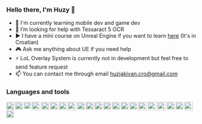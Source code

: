 ### Hello there, I'm Huzy 👋

- 🙌 I'm currently learning mobile dev and game dev
- 🤔 I’m looking for help with Tessaract 5 OCR
- ▶️ I have a mini course on Unreal Engine if you want to learn [here](https://www.youtube.com/playlist?list=PLpC-WuF-K3WeeqWrzM8Qc5o_kXC_qe34f) (It's in Croatian)
- 🎮 Ask me anything about UE if you need help
- ⚡ LoL Overlay System is currently not in development but feel free to send feature request
- 📫 You can contact me through email huzjakivan.cro@gmail.com

### Languages and tools

<img align="left" alt="c-sharp" width="20px" src="https://user-images.githubusercontent.com/97812292/191718813-8b4360b7-8c2f-44c9-a99c-316b6e740f46.png" />
<img align="left" alt="c-plusplus" width="20px" src="https://user-images.githubusercontent.com/97812292/191719581-993841c7-3e61-479f-bd14-3f8eb5b6db45.png" />
<img align="left" alt="kotlin" width="18px" src="https://user-images.githubusercontent.com/97812292/191720389-fa3a1b84-2909-4d57-a83c-5fc0a77e8d20.png" />
<img align="left" alt="java" width="22px" src="https://user-images.githubusercontent.com/97812292/191720141-a55e347a-e5b2-4aca-8c67-5abe78f71aed.png" />
<img align="left" alt="python" width="20px" src="https://user-images.githubusercontent.com/97812292/191720792-27a2b7d3-749a-4631-8256-c2c11db092fd.png" />
<img align="left" alt="javascript" width="20px" src="https://user-images.githubusercontent.com/97812292/191721395-2c8a96ee-6711-4018-b27e-e3e9dd6f1ea8.png" />
<img align="left" alt="css" width="20px" src="https://user-images.githubusercontent.com/97812292/191722011-419a91de-d104-4a81-b395-51d1e042264a.png" />
<img align="left" alt="html" width="22px" src="https://user-images.githubusercontent.com/97812292/191722231-8b786056-f563-4f24-9fbc-6f7aaebca8c1.png" />
<img align="left" alt="sql" width="20px" src="https://user-images.githubusercontent.com/97812292/191726858-42a907a7-cd21-4317-874a-aeeef354d830.png" />
<img align="left" alt="access" width="20px" src="https://user-images.githubusercontent.com/97812292/191727345-c4944dea-73e1-4bd7-b50e-c60671699393.png" />
<img align="left" alt="visual studio" width="20px" src="https://user-images.githubusercontent.com/97812292/191722767-41f20db9-7dda-4ce1-bca8-779aa9af3ea3.png" />
<img align="left" alt="visual studio code" width="20px" src="https://user-images.githubusercontent.com/97812292/191722998-7f23097d-106f-4303-803d-7142c9f6d517.png" />
<img align="left" alt="intellij" width="20px" src="https://user-images.githubusercontent.com/97812292/191723204-97310d79-839b-4be5-97eb-a7793b536ffd.png" />
<img align="left" alt="eclipse" width="20px" src="https://user-images.githubusercontent.com/97812292/191727125-bc7a1653-4c16-4406-95ab-de9d38a664f5.png" />
<img align="left" alt="android studio" width="20px" src="https://user-images.githubusercontent.com/97812292/191723629-e1113f76-b50a-4f59-baeb-f306285391ab.png" />
<img align="left" alt="github desktop" width="22px" src="https://user-images.githubusercontent.com/97812292/191723936-1c82b529-2680-41f6-a592-f9618a6f8ece.png" />
<img align="left" alt="unreal engine 4" width="22px" src="https://user-images.githubusercontent.com/97812292/191724857-c9823cba-0c2d-428d-acc5-4f7941de5523.png" />
<img align="left" alt="unreal engine 5" width="22px" src="https://user-images.githubusercontent.com/97812292/191725532-e0b1ae71-3b4e-4507-a58e-bbc4f2b8681f.png" />
<img align="left" alt="photoshop" width="20px" src="https://user-images.githubusercontent.com/97812292/191725900-546c1f64-2f9c-452c-bf5f-53bea91d263a.png" />
<img align="left" alt="sony vegas pro" width="20px" src="https://user-images.githubusercontent.com/97812292/191726152-138293d8-7fd9-4da8-ba43-1dbfd90aec48.png" />
<img align="left" alt="php" width="22px" src="https://user-images.githubusercontent.com/97812292/193750908-e38e19f1-996c-48ed-8077-46e06bae8cc2.png" />
<img align="left" alt="laravel" width="20px" src="https://user-images.githubusercontent.com/97812292/193750965-f7e6faef-2401-44ec-89dc-f011e1bdc809.png" />

